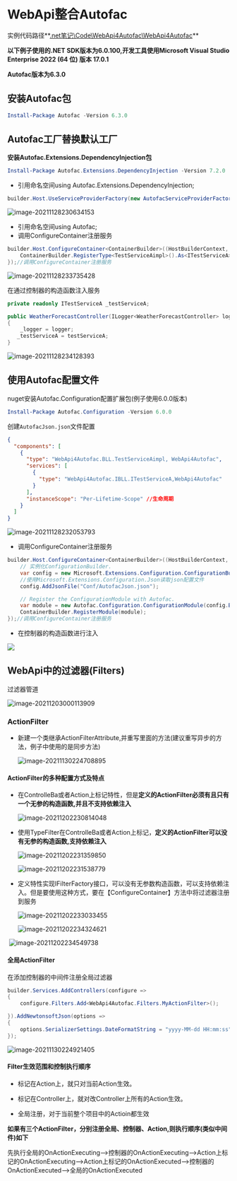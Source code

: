 # WebApi整合Autofac

实例代码路径**<u>.net笔记\Code\WebApi4Autofac\WebApi4Autofac</u>**

**以下例子使用的.NET SDK版本为6.0.100,开发工具使用Microsoft Visual Studio Enterprise 2022 (64 位) 版本 17.0.1**

**Autofac版本为6.3.0**

## 安装Autofac包

```powershell
Install-Package Autofac -Version 6.3.0
```

## Autofac工厂替换默认工厂

**安装Autofac.Extensions.DependencyInjection包**

```powershell
Install-Package Autofac.Extensions.DependencyInjection -Version 7.2.0
```

- 引用命名空间using Autofac.Extensions.DependencyInjection;

```C#
builder.Host.UseServiceProviderFactory(new AutofacServiceProviderFactory());//使用Autofac工厂替换默认工厂
```

![image-20211128230634153](images\image-20211128230634153.png)

- 引用命名空间using Autofac;
- 调用ConfigureContainer注册服务

```C#
builder.Host.ConfigureContainer<ContainerBuilder>((HostBuilderContext, ContainerBuilder) => {
    ContainerBuilder.RegisterType<TestServiceAimpl>().As<ITestServiceA>();
});//调用ConfigureContainer注册服务
```

![image-20211128233735428](images\image-20211128233735428.png)

在通过控制器的构造函数注入服务

```C#
private readonly ITestServiceA _testServiceA;

public WeatherForecastController(ILogger<WeatherForecastController> logger, ITestServiceA testServiceA)
{
    _logger = logger;
   _testServiceA = testServiceA;
}
```

![image-20211128234128393](images\image-20211128234128393.png)

## 使用Autofac配置文件

nuget安装Autofac.Configuration配置扩展包(例子使用6.0.0版本)

```powershell
Install-Package Autofac.Configuration -Version 6.0.0
```

创建`AutofacJson.json`文件配置

```json
{
  "components": [
    {
      "type": "WebApi4Autofac.BLL.TestServiceAimpl, WebApi4Autofac",
      "services": [
        {
          "type": "WebApi4Autofac.IBLL.ITestServiceA,WebApi4Autofac"
        }
      ],
      "instanceScope": "Per-Lifetime-Scope" //生命周期
    }
  ]
}
```

![image-20211128232053793](images\image-20211128232053793.png)

- 调用ConfigureContainer注册服务

```C#
builder.Host.ConfigureContainer<ContainerBuilder>((HostBuilderContext, ContainerBuilder) => {
    // 实例化ConfigurationBuilder.
    var config = new Microsoft.Extensions.Configuration.ConfigurationBuilder();
    //使用Microsoft.Extensions.Configuration.Json读取json配置文件
    config.AddJsonFile("Conf/AutofacJson.json");

    // Register the ConfigurationModule with Autofac.
    var module = new Autofac.Configuration.ConfigurationModule(config.Build());//将配置文件加载至module
    ContainerBuilder.RegisterModule(module);
});//调用ConfigureContainer注册服务
```

- 在控制器的构造函数进行注入

![](images\image-20211128234128393.png)

## WebApi中的过滤器(Filters)

过滤器管道

![image-20211203000113909](images\image-20211203000113909.png)

### ActionFilter

- 新建一个类继承ActionFilterAttribute,并重写里面的方法(建议重写异步的方法，例子中使用的是同步方法)

  ![image-20211130224708895](images\image-20211130224708895.png)

#### **ActionFilter的多种配置方式及特点**

- 在ControlleBa或者Action上标记特性，但是**定义的ActionFilter必须有且只有一个无参的构造函数,并且不支持依赖注入**

  ![image-20211202230814048](images\image-20211202230814048.png)

- 使用TypeFilter在ControlleBa或者Action上标记，**定义的ActionFilter可以没有无参的构造函数,支持依赖注入**

  ![image-20211202231359850](images\image-20211202231359850.png)

  ![image-20211202231538779](images\image-20211202231538779.png)

- 定义特性实现IFilterFactory接口，可以没有无参数构造函数，可以支持依赖注入。但是要使用这种方式，要在【ConfigureContainer】方法中将过滤器注册到服务

  ![image-20211202233033455](images\image-20211202233033455.png)

  ![image-20211202234324621](images\image-20211202234324621.png)

​       ![image-20211202234549738](images\image-20211202234549738.png)

#### **全局ActionFilter**

在添加控制器的中间件注册全局过滤器

```C#
builder.Services.AddControllers(configure =>
{
    configure.Filters.Add<WebApi4Autofac.Filters.MyActionFilter>();

}).AddNewtonsoftJson(options =>
{
    options.SerializerSettings.DateFormatString = "yyyy-MM-dd HH:mm:ss";
});
```

![image-20211130224921405](images\image-20211130224921405.png)

#### Filter生效范围和控制执行顺序

- 标记在Action上，就只对当前Action生效。
- 标记在Controller上，就对改Controller上所有的Action生效。

- 全局注册，对于当前整个项目中的Actioin都生效

**如果有三个ActionFilter，分别注册全局、控制器、Action,则执行顺序(类似中间件)如下**

先执行全局的OnActionExecuting—>控制器的OnActionExecuting—>Action上标记的OnActionExecuting—>Action上标记的OnActionExecuted—>控制器的OnActionExecuted——>全局的OnActionExecuted

